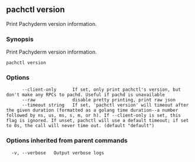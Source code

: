 ## pachctl version

Print Pachyderm version information.

### Synopsis


Print Pachyderm version information.

```
pachctl version
```

### Options

```
      --client-only      If set, only print pachctl's version, but don't make any RPCs to pachd. Useful if pachd is unavailable
      --raw              disable pretty printing, print raw json
      --timeout string   If set, 'pachctl version' will timeout after the given duration (formatted as a golang time duration--a number followed by ns, us, ms, s, m, or h). If --client-only is set, this flag is ignored. If unset, pachctl will use a default timeout; if set to 0s, the call will never time out. (default "default")
```

### Options inherited from parent commands

```
  -v, --verbose   Output verbose logs
```

